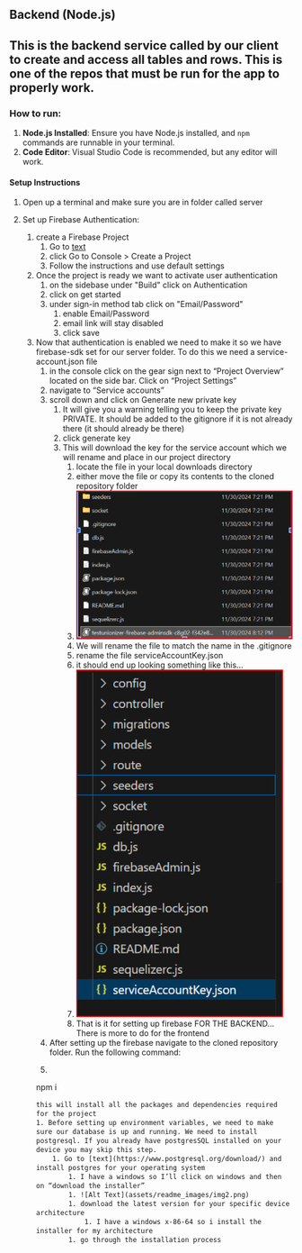## **Backend (Node.js)**

This is the backend service called by our client to create and access all tables and rows. This is one of the repos that must be run for the app to properly work.
---
### **How to run:**
1. **Node.js Installed**: Ensure you have Node.js installed, and `npm` commands are runnable in your terminal.
2. **Code Editor**: Visual Studio Code is recommended, but any editor will work.

#### **Setup Instructions**
1. Open up a terminal and make sure you are in folder called server

2. Set up Firebase Authentication:
    1. create a Firebase Project
        1. Go to [text](https://firebase.google.com/)
        1. click Go to Console > Create a Project
        1. Follow the instructions and use default settings
    2. Once the project is ready we want to activate user authentication 
        1. on the sidebase under "Build" click on Authentication
        1. click on get started
        1. under sign-in method tab click on "Email/Password"
            1. enable Email/Password
            1. email link will stay disabled 
            1. click save
    3. Now that authentication is enabled we need to make it so we have firebase-sdk set for our server folder. To do this we need a service-account.json file
        1. in the console click on the gear sign next to “Project Overview” located on the side bar. Click on “Project Settings”
        1. navigate to “Service accounts”
        1. scroll down and click on Generate new private key
            1. It will give you a warning telling you to keep the private key PRIVATE. It should be added to the gitignore if it is not already there (it should already be there)
            1. click generate key
            1. This will download the key for the service account which we will rename and place in our project directory
                1. locate the file in your local downloads directory   
                1. either move the file or copy its contents to the cloned repository folder
                1. ![Alt Text](assets/readme_images/img1.png)
                1. We will rename the file to match the name in the .gitignore
                1. rename the file serviceAccountKey.json 
                1. it should end up looking something like this…
                1. ![Alt Text](assets/readme_images/img2.png)
                1. That is it for setting up firebase FOR THE BACKEND… There is more to do for the frontend 
        1. After setting up the firebase navigate to the cloned repository folder. Run the following command:
        1. ```bash
        npm i
        ```
        this will install all the packages and dependencies required for the project
        1. Before setting up environment variables, we need to make sure our database is up and running. We need to install postgresql. If you already have postgresSQL installed on your device you may skip this step.
            1. Go to [text](https://www.postgresql.org/download/) and install postgres for your operating system
                1. I have a windows so I’ll click on windows and then on “download the installer”
                1. ![Alt Text](assets/readme_images/img2.png)
                1. download the latest version for your specific device architecture
                    1. I have a windows x-86-64 so i install the installer for my architecture
                1. go through the installation process 



